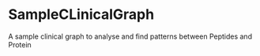 # SampleCLinicalGraph
A sample clinical graph to analyse and find patterns between Peptides and Protein
